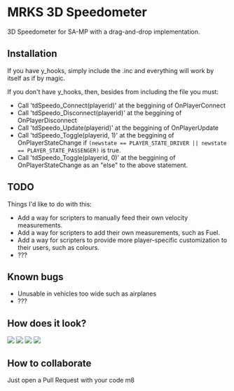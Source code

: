 # MRKS 3D Speedometer
3D Speedometer for SA-MP with a drag-and-drop implementation.

## Installation

If you have y_hooks, simply include the .inc and everything will work by itself as if by magic.

If you don't have y_hooks, then, besides from including the file you must:
- Call 'tdSpeedo_Connect(playerid)' at the beggining of OnPlayerConnect
- Call 'tdSpeedo_Disconnect(playerid)' at the beggining of OnPlayerDisconnect
- Call 'tdSpeedo_Update(playerid)' at the beggining of OnPlayerUpdate
- Call 'tdSpeedo_Toggle(playerid, 1)' at the beggining of OnPlayerStateChange if `(newstate == PLAYER_STATE_DRIVER || newstate == PLAYER_STATE_PASSENGER)` is true.
- Call 'tdSpeedo_Toggle(playerid, 0)' at the beggining of OnPlayerStateChange as an "else" to the above statement.

## TODO

Things I'd like to do with this:
- Add a way for scripters to manually feed their own velocity measurements.
- Add a way for scripters to add their own measurements, such as Fuel.
- Add a way for scripters to provide more player-specific customization to their users, such as colours.
- ???

## Known bugs
- Unusable in vehicles too wide such as airplanes
- ???

## How does it look?

![](https://i.imgur.com/x7Ak5d5.png)
![](https://i.imgur.com/3Nu9jjv.png)
![](https://i.imgur.com/2mM29sd.png)
![](https://i.imgur.com/vhqG1Ky.png)

## How to collaborate
Just open a Pull Request with your code m8
